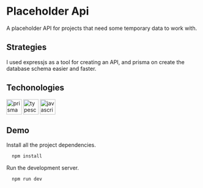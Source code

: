 # Placeholder Api

A placeholder API for projects that need some temporary data to work with.

## Strategies 

I used expressjs as a tool for creating an API, and prisma on create the database schema easier and faster.

## Techonologies

<p align="left">
  <img
    align="center"
    src="https://github.com/ntabucejo/ntabucejo/blob/main/icons/prisma-icon.png?raw=true"
    alt="prisma"
    height="40"
    width="40"
  />
  <img
    align="center"
    src="https://github.com/ntabucejo/ntabucejo/blob/main/icons/typescript-icon.png?raw=true"
    alt="typescript"
    height="40"
    width="40"
  />
  <img
    align="center"
    src="https://github.com/ntabucejo/ntabucejo/blob/main/icons/javascript-icon.png?raw=true"
    alt="javascript"
    height="40"
    width="40"
  />
</p>

<!-- ## Screenshots -->

<!-- soon -->

## Demo

Install all the project dependencies.
```bash
  npm install
```

Run the development server.
```bash
  npm run dev
```
